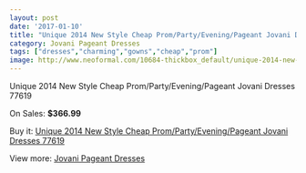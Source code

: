 ```yaml
---
layout: post
date: '2017-01-10'
title: "Unique 2014 New Style Cheap Prom/Party/Evening/Pageant Jovani Dresses  77619"
category: Jovani Pageant Dresses
tags: ["dresses","charming","gowns","cheap","prom"]
image: http://www.neoformal.com/10684-thickbox_default/unique-2014-new-style-cheap-prom-party-evening-pageant-jovani-dresses-77619.jpg
---
```

Unique 2014 New Style Cheap Prom/Party/Evening/Pageant Jovani Dresses  77619

On Sales: **$366.99**
<a href="https://www.neoformal.com/en/jovani-pageant-dresses-2014/3754-unique-2014-new-style-cheap-prom-party-evening-pageant-jovani-dresses-77619.html"><amp-img layout="responsive" width="600" height="600" src="//www.neoformal.com/10684-thickbox_default/unique-2014-new-style-cheap-prom-party-evening-pageant-jovani-dresses-77619.jpg" alt="Unique 2014 New Style Cheap Prom/Party/Evening/Pageant Jovani Dresses  77619 0" /></a>
<a href="https://www.neoformal.com/en/jovani-pageant-dresses-2014/3754-unique-2014-new-style-cheap-prom-party-evening-pageant-jovani-dresses-77619.html"><amp-img layout="responsive" width="600" height="600" src="//www.neoformal.com/10685-thickbox_default/unique-2014-new-style-cheap-prom-party-evening-pageant-jovani-dresses-77619.jpg" alt="Unique 2014 New Style Cheap Prom/Party/Evening/Pageant Jovani Dresses  77619 1" /></a>

Buy it: [Unique 2014 New Style Cheap Prom/Party/Evening/Pageant Jovani Dresses  77619](https://www.neoformal.com/en/jovani-pageant-dresses-2014/3754-unique-2014-new-style-cheap-prom-party-evening-pageant-jovani-dresses-77619.html "Unique 2014 New Style Cheap Prom/Party/Evening/Pageant Jovani Dresses  77619")

View more: [Jovani Pageant Dresses](https://www.neoformal.com/en/51-jovani-pageant-dresses-2014 "Jovani Pageant Dresses")